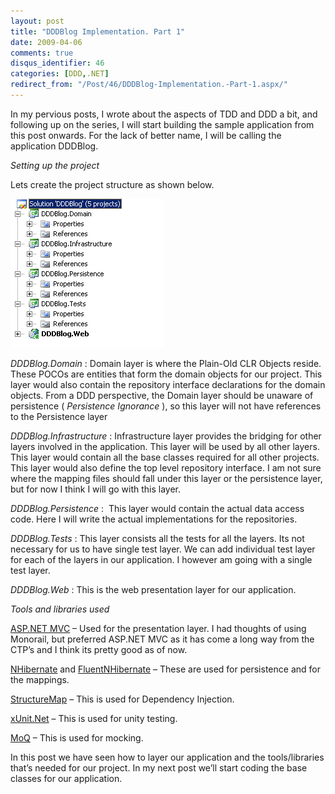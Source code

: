 ```yaml
---
layout: post
title: "DDDBlog Implementation. Part 1"
date: 2009-04-06
comments: true
disqus_identifier: 46
categories: [DDD,.NET]
redirect_from: "/Post/46/DDDBlog-Implementation.-Part-1.aspx/"
---
```

In my pervious posts, I wrote about the aspects of TDD and DDD a bit,
and following up on the series, I will start building the sample
application from this post onwards. For the lack of better name, I will
be calling the application DDDBlog.

*Setting up the project*

Lets create the project structure as shown below.
<!--more-->
[![solution](/assets/img/2009-04-06/solution.png "solution")](/assets/img/2009-04-06/solution.png)

*DDDBlog.Domain* : Domain layer is where the Plain-Old CLR Objects
reside. These POCOs are entities that form the domain objects for our
project. This layer would also contain the repository interface
declarations for the domain objects. From a DDD perspective, the Domain
layer should be unaware of persistence ( *Persistence Ignorance* ), so
this layer will not have references to the Persistence layer

*DDDBlog.Infrastructure* : Infrastructure layer provides the bridging
for other layers involved in the application. This layer will be used by
all other layers. This layer would contain all the base classes required
for all other projects. This layer would also define the top level
repository interface. I am not sure where the mapping files should fall
under this layer or the persistence layer, but for now I think I will go
with this layer.

*DDDBlog.Persistence* :  This layer would contain the actual data access
code. Here I will write the actual implementations for the repositories.

*DDDBlog.Tests* : This layer consists all the tests for all the layers.
Its not necessary for us to have single test layer. We can add
individual test layer for each of the layers in our application. I
however am going with a single test layer.

*DDDBlog.Web* : This is the web presentation layer for our application.

*Tools and libraries used*

[ASP.NET MVC](http://www.asp.net/mvc) – Used for the presentation layer.
I had thoughts of using Monorail, but preferred ASP.NET MVC as it has
come a long way from the CTP’s and I think its pretty good as of now.

[NHibernate](http://www.hibernate.org/343.html) and
[FluentNHibernate](http://fluentnhibernate.org/) – These are used for
persistence and for the mappings.

[StructureMap](http://structuremap.sourceforge.net/Default.htm) – This
is used for Dependency Injection.

[xUnit.Net](http://www.codeplex.com/xunit) – This is used for unity
testing.

[MoQ](http://code.google.com/p/moq/) – This is used for mocking.

In this post we have seen how to layer our application and the
tools/libraries that’s needed for our project. In my next post we’ll
start coding the base classes for our application.

